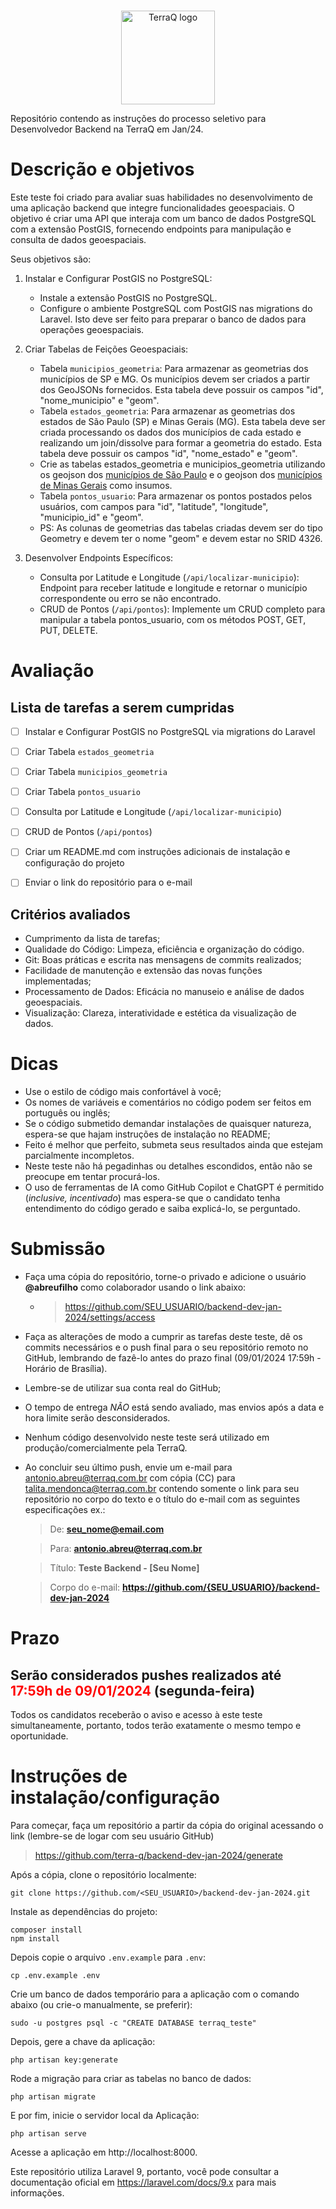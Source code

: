 <p align="center">
  <br>
  <img alt="TerraQ logo" width="150" src="https://sigma01.nyc3.digitaloceanspaces.com/terraq/assets/images/logo/logo.png"/>
  <br>
</p>
 
Repositório contendo as instruções do processo seletivo para Desenvolvedor Backend na TerraQ em Jan/24.

# Descrição e objetivos

Este teste foi criado para avaliar suas habilidades no desenvolvimento de uma aplicação backend que integre funcionalidades geoespaciais. O objetivo é criar uma API que interaja com um banco de dados PostgreSQL com a extensão PostGIS, fornecendo endpoints para manipulação e consulta de dados geoespaciais.

Seus objetivos são:

1. Instalar e Configurar PostGIS no PostgreSQL:

    - Instale a extensão PostGIS no PostgreSQL.
    - Configure o ambiente PostgreSQL com PostGIS nas migrations do Laravel. Isto deve ser feito para preparar o banco de dados para operações geoespaciais.


2. Criar Tabelas de Feições Geoespaciais:

    - Tabela `municipios_geometria`: Para armazenar as geometrias dos municípios de SP e MG. Os municípios devem ser criados a partir dos GeoJSONs fornecidos. Esta tabela deve possuir os campos "id", "nome_municipio" e "geom".
    - Tabela `estados_geometria`: Para armazenar as geometrias dos estados de São Paulo (SP) e Minas Gerais (MG). Esta tabela deve ser criada processando os dados dos municípios de cada estado e realizando um join/dissolve para formar a geometria do estado. Esta tabela deve possuir os campos "id", "nome_estado" e "geom".
    - Crie as tabelas estados_geometria e municipios_geometria utilizando os geojson dos [municípios de São Paulo](https://raw.githubusercontent.com/tbrugz/geodata-br/master/geojson/geojs-35-mun.json) e o geojson dos [municípios de Minas Gerais](https://raw.githubusercontent.com/tbrugz/geodata-br/master/geojson/geojs-31-mun.json) como insumos.
    - Tabela `pontos_usuario`: Para armazenar os pontos postados pelos usuários, com campos para "id", "latitude", "longitude", "municipio_id" e "geom".
    - PS: As colunas de geometrias das tabelas criadas devem ser do tipo Geometry e devem ter o nome "geom" e devem estar no SRID 4326.


3. Desenvolver Endpoints Específicos:

    - Consulta por Latitude e Longitude (`/api/localizar-municipio`): Endpoint para receber latitude e longitude e retornar o município correspondente ou erro se não encontrado.
    - CRUD de Pontos (`/api/pontos`): Implemente um CRUD completo para manipular a tabela pontos_usuario, com os métodos POST, GET, PUT, DELETE.

# Avaliação
## Lista de tarefas a serem cumpridas
- [ ] Instalar e Configurar PostGIS no PostgreSQL via migrations do Laravel

- [ ] Criar Tabela `estados_geometria`

- [ ] Criar Tabela `municipios_geometria`

- [ ] Criar Tabela `pontos_usuario`

- [ ] Consulta por Latitude e Longitude (`/api/localizar-municipio`)

- [ ] CRUD de Pontos (`/api/pontos`)

- [ ] Criar um README.md com instruções adicionais de instalação e configuração do projeto

- [ ] Enviar o link do repositório para o e-mail


## Critérios avaliados
* Cumprimento da lista de tarefas;
* Qualidade do Código: Limpeza, eficiência e organização do código.
* Git: Boas práticas e escrita nas mensagens de commits realizados;
* Facilidade de manutenção e extensão das novas funções implementadas;
* Processamento de Dados: Eficácia no manuseio e análise de dados geoespaciais.
* Visualização: Clareza, interatividade e estética da visualização de dados.

# Dicas
* Use o estilo de código mais confortável à você;
* Os nomes de variáveis e comentários no código podem ser feitos em português ou inglês;
* Se o código submetido demandar instalações de quaisquer natureza, espera-se que hajam instruções de instalação no README;
* Feito é melhor que perfeito, submeta seus resultados ainda que estejam parcialmente incompletos.
* Neste teste não há pegadinhas ou detalhes escondidos, então não se preocupe em tentar procurá-los.
* O uso de ferramentas de IA como GitHub Copilot e ChatGPT é permitido (*inclusive, incentivado*) mas espera-se que o candidato tenha entendimento do código gerado e saiba explicá-lo, se perguntado.

# Submissão
* Faça uma cópia do repositório, torne-o privado e adicione o usuário **@abreufilho** como colaborador usando o link abaixo:
  * >https://github.com/SEU_USUARIO/backend-dev-jan-2024/settings/access
* Faça as alterações de modo a cumprir as tarefas deste teste, dê os commits necessários e o push final para o seu repositório remoto no GitHub, lembrando de fazê-lo antes do prazo final (09/01/2024 17:59h - Horário de Brasília).
* Lembre-se de utilizar sua conta real do GitHub;
* O tempo de entrega *NÃO* está sendo avaliado, mas envios após a data e hora limite serão desconsiderados.
* Nenhum código desenvolvido neste teste será utilizado em produção/comercialmente pela TerraQ.
* Ao concluir seu último push, envie um e-mail para antonio.abreu@terraq.com.br com cópia (CC) para talita.mendonca@terraq.com.br contendo somente o link para seu repositório no corpo do texto e o título do e-mail com as seguintes especificações ex.:
  >De: **seu_nome@email.com**

  >Para: **antonio.abreu@terraq.com.br**

  >Título: **Teste Backend - [Seu Nome]**

  >Corpo do e-mail: **https://github.com/{SEU_USUARIO}/backend-dev-jan-2024**
   
# Prazo

## Serão considerados pushes realizados até <span style="color:red">**17:59h de 09/01/2024**</span> (segunda-feira)

Todos os candidatos receberão o aviso e acesso à este teste simultaneamente, portanto, todos terão exatamente o mesmo tempo e oportunidade.

# Instruções de instalação/configuração

Para começar, faça um repositório a partir da cópia do original acessando o link (lembre-se de logar com seu usuário GitHub)
> https://github.com/terra-q/backend-dev-jan-2024/generate

Após a cópia, clone o repositório localmente:

```
git clone https://github.com/<SEU_USUARIO>/backend-dev-jan-2024.git
```

Instale as dependências do projeto:

```
composer install
npm install
```

Depois copie o arquivo `.env.example` para `.env`:

```
cp .env.example .env
```

Crie um banco de dados temporário para a aplicação com o comando abaixo (ou crie-o manualmente, se preferir):
    
```
sudo -u postgres psql -c "CREATE DATABASE terraq_teste"
```

Depois, gere a chave da aplicação:

```
php artisan key:generate
```

Rode a migração para criar as tabelas no banco de dados:

```
php artisan migrate
```

E por fim, inicie o servidor local da Aplicação:

```
php artisan serve
```

Acesse a aplicação em http://localhost:8000.

Este repositório utiliza Laravel 9, portanto, você pode consultar a documentação oficial em https://laravel.com/docs/9.x para mais informações.
